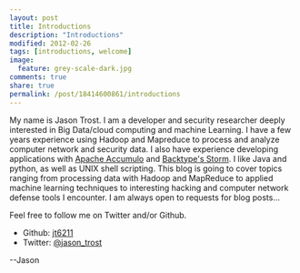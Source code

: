 ```yaml
---
layout: post
title: Introductions
description: "Introductions"
modified: 2012-02-26
tags: [introductions, welcome]
image:
  feature: grey-scale-dark.jpg
comments: true
share: true
permalink: /post/18414600861/introductions
---
```


My name is Jason Trost. I am a developer and security researcher deeply interested in Big Data/cloud computing and machine Learning.  I have a few years experience using Hadoop and Mapreduce to process and analyze computer network and security data.  I also have experience developing applications with [Apache Accumulo](http://incubator.apache.org/accumulo/) and [Backtype's Storm](https://github.com/nathanmarz/storm).  I like Java and python, as well as UNIX shell scripting.  This blog is going to cover topics ranging from processing data with Hadoop and MapReduce to applied machine learning techniques to interesting hacking and computer network defense tools I encounter.  I am always open to requests for blog posts...

Feel free to follow me on Twitter and/or Github.
 * Github: [jt6211](https://github.com/jt6211)
 * Twitter: [@jason_trost](https://twitter.com/#!/jason_trost)

--Jason
